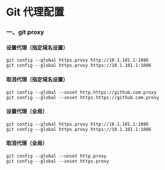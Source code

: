 <!--
 * @Author: GengHH
 * @Date: 2021-01-18 16:52:18
 * @LastEditors: GengHH
 * @LastEditTime: 2021-02-04 18:33:50
 * @Description: file content
 * @FilePath: \VuePress2\docs\index\gitProxy.md
-->

# Git 代理配置

### 一、**git proxy**

#### 设置代理（指定域名设置）

```
git config --global https.proxy http://10.1.101.1:1086
git config --global https.proxy https://10.1.101.1:1086
```

#### 取消代理（指定域名设置）

```
git config --global --unset http.https://github.com.proxy
git config --global --unset https.https://github.com.proxy
```

#### 设置代理（全局）

```
git config --global https.proxy http://10.1.101.1:1086
git config --global https.proxy https://10.1.101.1:1086
```

#### 取消代理（全局）

```
git config --global --unset http.proxy
git config --global --unset https.proxy
```
